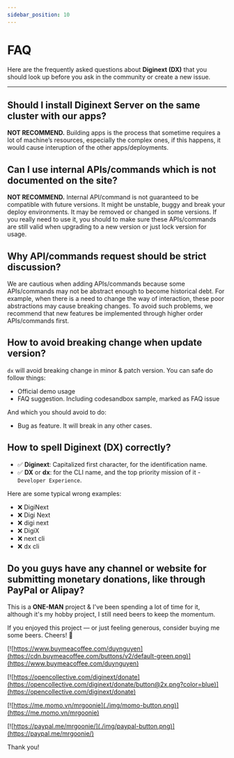 ```yaml
---
sidebar_position: 10
---
```


# FAQ

Here are the frequently asked questions about **Diginext (DX)** that you should look up before you ask in the community or create a new issue. 

---

## Should I install Diginext Server on the same cluster with our apps?

**NOT RECOMMEND.** Building apps is the process that sometime requires a lot of machine’s resources, especially the complex ones, if this happens, it would cause interuption of the other apps/deployments.

## Can I use internal APIs/commands which is not documented on the site?

**NOT RECOMMEND.** Internal API/command is not guaranteed to be compatible with future versions. It might be unstable, buggy and break your deploy environments. It may be removed or changed in some versions. If you really need to use it, you should to make sure these APIs/commands are still valid when upgrading to a new version or just lock version for usage.

## Why API/commands request should be strict discussion?

We are cautious when adding APIs/commands because some APIs/commands may not be abstract enough to become historical debt. For example, when there is a need to change the way of interaction, these poor abstractions may cause breaking changes. To avoid such problems, we recommend that new features be implemented through higher order APIs/commands first.

## How to avoid breaking change when update version?

`dx` will avoid breaking change in minor & patch version. You can safe do follow things:

- Official demo usage
- FAQ suggestion. Including codesandbox sample, marked as FAQ issue

And which you should avoid to do:

- Bug as feature. It will break in any other cases.

## How to spell Diginext (DX) correctly?

- ✅  **Diginext**: Capitalized first character, for the identification name.
- ✅  **DX** or **dx**: for the CLI name, and the top priority mission of it - `Developer Experience`.

Here are some typical wrong examples:

- ❌  DigiNext
- ❌  Digi Next
- ❌  digi next
- ❌  DigiX
- ❌  next cli
- ❌  dx cli

## Do you guys have any channel or website for submitting monetary donations, like through PayPal or Alipay?

This is a **ONE-MAN** project & I've been spending a lot of time for it, although it's my hobby project, I still need beers to keep the momentum.

If you enjoyed this project — or just feeling generous, consider buying me some beers. Cheers! 🍻

[![https://www.buymeacoffee.com/duynguyen](https://cdn.buymeacoffee.com/buttons/v2/default-green.png)](https://www.buymeacoffee.com/duynguyen)

[![https://opencollective.com/diginext/donate](https://opencollective.com/diginext/donate/button@2x.png?color=blue)](https://opencollective.com/diginext/donate)

[![https://me.momo.vn/mrgoonie](./img/momo-button.png)](https://me.momo.vn/mrgoonie)

[![https://paypal.me/mrgoonie/](./img/paypal-button.png)](https://paypal.me/mrgoonie/)

Thank you!